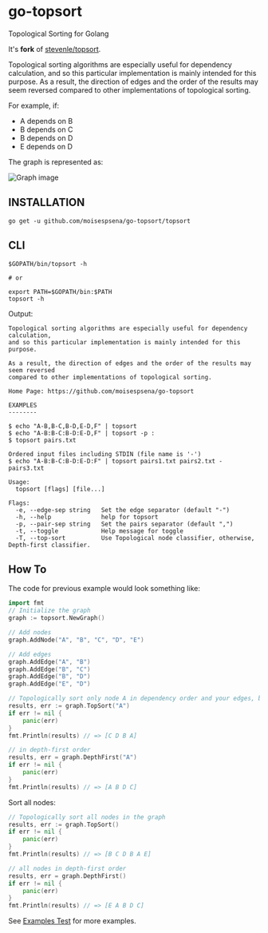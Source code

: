 # go-topsort

Topological Sorting for Golang

It's **fork** of [stevenle/topsort](https://github.com/stevenle/topsort).

Topological sorting algorithms are especially useful for dependency calculation, and so this particular implementation is mainly intended for this purpose. As a result, the direction of edges and the order of the results may seem reversed compared to other implementations of topological sorting.

For example, if:

* A depends on B
* B depends on C
* B depends on D
* E depends on D

The graph is represented as:

![Graph image](https://www.planttext.com/plantuml/img/SoWkIImgAStDuKh9J2zABCXGS5Uevb800aS5NJi59p3J2SHqHZ1Tm4nN2BDMWSiXDIy5Q0G0)

## INSTALLATION

```go get -u github.com/moisespsena/go-topsort/topsort```

## CLI

```
$GOPATH/bin/topsort -h

# or

export PATH=$GOPATH/bin:$PATH
topsort -h
```

Output:

```
Topological sorting algorithms are especially useful for dependency calculation, 
and so this particular implementation is mainly intended for this purpose. 

As a result, the direction of edges and the order of the results may seem reversed 
compared to other implementations of topological sorting.

Home Page: https://github.com/moisespsena/go-topsort

EXAMPLES
--------

$ echo "A-B,B-C,B-D,E-D,F" | topsort
$ echo "A-B:B-C:B-D:E-D,F" | topsort -p :
$ topsort pairs.txt

Ordered input files including STDIN (file name is '-')
$ echo "A-B:B-C:B-D:E-D:F" | topsort pairs1.txt pairs2.txt - pairs3.txt

Usage:
  topsort [flags] [file...]

Flags:
  -e, --edge-sep string   Set the edge separator (default "-")
  -h, --help              help for topsort
  -p, --pair-sep string   Set the pairs separator (default ",")
  -t, --toggle            Help message for toggle
  -T, --top-sort          Use Topological node classifier, otherwise, Depth-first classifier.

```

## How To

The code for previous example would look something like:

```go
import fmt
// Initialize the graph
graph := topsort.NewGraph()

// Add nodes
graph.AddNode("A", "B", "C", "D", "E")

// Add edges
graph.AddEdge("A", "B")
graph.AddEdge("B", "C")
graph.AddEdge("B", "D")
graph.AddEdge("E", "D")

// Topologically sort only node A in dependency order and your edges, but not sort D and E.
results, err := graph.TopSort("A")
if err != nil {
    panic(err)
}
fmt.Println(results) // => [C D B A]

// in depth-first order
results, err = graph.DepthFirst("A")
if err != nil {
    panic(err)
}
fmt.Println(results) // => [A B D C]
```

Sort all nodes:

```go
// Topologically sort all nodes in the graph
results, err := graph.TopSort()
if err != nil {
    panic(err)
}
fmt.Println(results) // => [B C D B A E]

// all nodes in depth-first order
results, err = graph.DepthFirst()
if err != nil {
    panic(err)
}
fmt.Println(results) // => [E A B D C]
```
See [Examples Test](examples_test.go) for more examples.